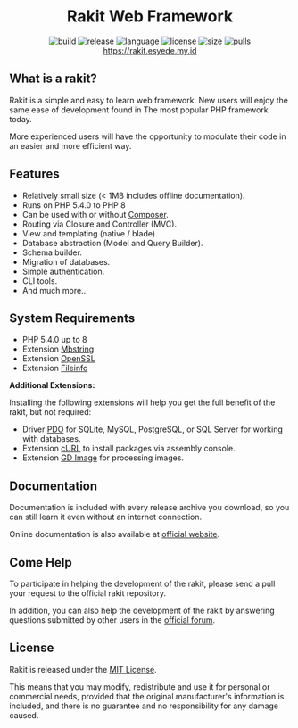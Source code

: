 <h1 align="center">Rakit Web Framework</h1>

<p align="center">
  <img src="https://github.com/esyede/rakit/workflows/build/badge.svg" alt="build"/>
  <img src="https://img.shields.io/github/v/release/esyede/rakit?include_prereleases" alt="release"/>
  <img src="https://img.shields.io/github/languages/top/esyede/rakit" alt="language"/>
  <img src="https://img.shields.io/github/license/esyede/rakit" alt="license"/>
  <img src="https://img.shields.io/github/languages/code-size/esyede/rakit" alt="size"/>
  <img src="https://img.shields.io/badge/PRs-welcome-brightgreen.svg" alt="pulls"/>
  <br>
  <a href="https://rakit.esyede.my.id">https://rakit.esyede.my.id</a>
</p>

## What is a rakit?

Rakit is a simple and easy to learn web framework.
New users will enjoy the same ease of development found in
The most popular PHP framework today.

More experienced users will have the opportunity to modulate their code
in an easier and more efficient way.

## Features

-   Relatively small size (< 1MB includes offline documentation).
-   Runs on PHP 5.4.0 to PHP 8
-   Can be used with or without [Composer](https://getcomposer.org).
-   Routing via Closure and Controller (MVC).
-   View and templating (native / blade).
-   Database abstraction (Model and Query Builder).
-   Schema builder.
-   Migration of databases.
-   Simple authentication.
-   CLI tools.
-   And much more..

## System Requirements

-   PHP 5.4.0 up to 8
-   Extension [Mbstring](https://www.php.net/manual/en/book.mbstring.php)
-   Extension [OpenSSL](https://www.php.net/manual/en/book.openssl.php)
-   Extension [Fileinfo](https://www.php.net/manual/en/book.fileinfo.php)

**Additional Extensions:**

Installing the following extensions will help you get the full benefit of the rakit,
but not required:

-   Driver [PDO](https://www.php.net/manual/en/pdo.installation.php) for SQLite, MySQL, PostgreSQL, or SQL Server for working with databases.
-   Extension [cURL](https://www.php.net/manual/en/book.curl.php) to install packages via assembly console.
-   Extension [GD Image](https://www.php.net/manual/en/book.image.php) for processing images.

## Documentation

Documentation is included with every release archive you download,
so you can still learn it even without an internet connection.

Online documentation is also available at [official website](https://rakit.esyede.my.id).

## Come Help

To participate in helping the development of the rakit, please send a pull your request to the official rakit repository.

In addition, you can also help the development of the rakit by answering questions submitted by other users in the [official forum](https://rakit.esyede.my.id/forum).

## License

Rakit is released under the [MIT License](http://www.opensource.org/licenses/mit-license.php).

This means that you may modify, redistribute and use it for personal or commercial needs, provided that the original manufacturer's information is included, and there is no guarantee and no responsibility for any damage caused.
